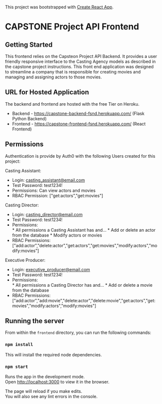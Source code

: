 This project was bootstrapped with [Create React App](https://github.com/facebook/create-react-app).

# CAPSTONE Project API Frontend

## Getting Started

This frontend relies on the Capsteon Project API Backend.  It provides a user friendly responsive interface to the Casting Agency models as described in the capstone project instructions.  This front end application was designed to streamline a company that is responsible for creating movies and managing and assigning actors to those movies. 

## URL for Hosted Application

The backend and frontend are hosted with the free Tier on Heroku.

* Backend - https://capstone-backend-fsnd.herokuapp.com/  (Flask Python Backend)
* Frontend - https://capstone-frontend-fsnd.herokuapp.com/ (React Frontend)

## Permissions

Authentication is provide by Auth0 with the following Users created for this project:

Casting Assistant:  
 - Login: casting_assistant@email.com
 - Test Password:  test1234!
 - Permissions:    Can view actors and movies
 -  RBAC Permission:  ["get:actors","get:movies"]

Casting Director:  
 - Login: casting_director@email.com
 - Test Password:  test1234!
 - Permissions:    
        * All permissions a Casting Assistant has and…
        * Add or delete an actor from the database
        * Modify actors or movies
 - RBAC Permissions:  ["add:actor","delete:actor","get:actors","get:movies","modify:actors","modify:movies"]

Executive Producer:  
 - Login: executive_producer@email.com
 - Test Password:  test1234!
 - Permissions:    
        * All permissions a Casting Director has and…
        * Add or delete a movie from the database
 - RBAC Permissions:  ["add:actor","add:movie","delete:actor","delete:movie","get:actors","get:movies","modify:actors","modify:movies"]



## Running the server

From within the `frontend` directory, you can run the following commands: 

### `npm install`

This will install the required node dependencies.

### `npm start`

Runs the app in the development mode.<br />
Open [http://localhost:3000](http://localhost:3000) to view it in the browser.

The page will reload if you make edits.<br />
You will also see any lint errors in the console.
